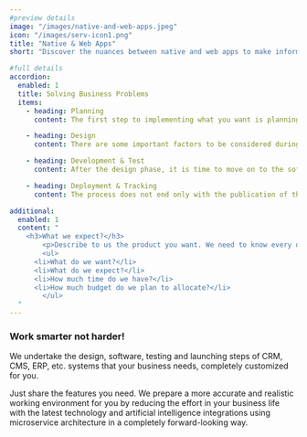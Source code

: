 ```yaml
---
#preview details
image: "/images/native-and-web-apps.jpeg"
icon: "/images/serv-icon1.png"
title: "Native & Web Apps"
short: "Discover the nuances between native and web apps to make informed decisions for your next project."

#full details
accordion:
  enabled: 1
  title: Solving Business Problems
  items:
    - heading: Planning
      content: The first step to implementing what you want is planning. After you have worked on this plan sufficiently, these planning steps will be communicated to you during the interview and, if approved, we will proceed to the second step, the design phase.

    - heading: Design
      content: There are some important factors to be considered during the design phase. The user should be able to use the application without needing a guide to use the application. It should be simple, understandable and functional at the same time. Taking these principles into account, the design phase is realized.

    - heading: Development & Test
      content: After the design phase, it is time to move on to the software phase to achieve more realistic results. In the software phase, architecture, security and the use of up-to-date technology are at the forefront. Based on these principles, the software phase is processed and testing steps are applied at the end. An end-to-end test is carried out with artificial intelligence tests, faulty parts are repaired and now it is time to go live.

    - heading: Deployment & Tracking
      content: The process does not end only with the publication of the published product. In order to keep it up to date and in case of small errors called bugs, it is necessary to take quick action and update the version that is fixed and re-published. By undertaking the update and follow-up step, we carry out all the operations during the specified period and ensure that the product is kept up to date.

additional:
  enabled: 1
  content: "
    <h3>What we expect?</h3>
		<p>Describe to us the product you want. We need to know every detail so that we can create a more accurate product. In fact, it will be enough for us to fill in the list we will send you, but we can expect you to provide information about a section that is not on the list. </p>
		<ul>
      <li>What do we want?</li>
      <li>What do we expect?</li>
      <li>How much time do we have?</li>
      <li>How much budget do we plan to allocate?</li>
		</ul>
  "
---
```


### Work smarter not harder!

We undertake the design, software, testing and launching steps of CRM, CMS, ERP, etc. systems that your business needs, completely customized for you.

Just share the features you need. We prepare a more accurate and realistic working environment for you by reducing the effort in your business life with the latest technology and artificial intelligence integrations using microservice architecture in a completely forward-looking way.
